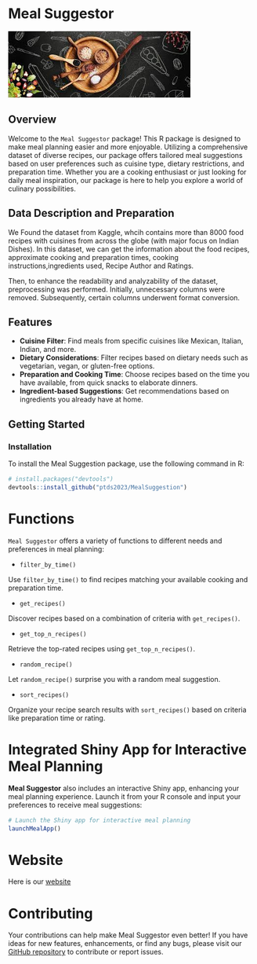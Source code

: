 

# Meal Suggestor


![](man/figures/meal.jpg)


## Overview

Welcome to the `Meal Suggestor` package! This R package is designed to make meal planning easier and more enjoyable. Utilizing a comprehensive dataset of diverse recipes, our package offers tailored meal suggestions based on user preferences such as cuisine type, dietary restrictions, and preparation time. Whether you are a cooking enthusiast or just looking for daily meal inspiration, our package is here to help you explore a world of culinary possibilities.

## Data Description and Preparation

We Found the dataset from Kaggle, whcih contains more than 8000 food recipes with cuisines from across the globe (with major focus on Indian Dishes). In this dataset, we can get the information about the food recipes, approximate cooking and preparation times, cooking instructions,ingredients used, Recipe Author and Ratings.

Then, to enhance the readability and analyzability of the dataset, preprocessing was performed. Initially, unnecessary columns were removed. Subsequently, certain columns underwent format conversion.

## Features

- **Cuisine Filter**: Find meals from specific cuisines like Mexican, Italian, Indian, and more.
- **Dietary Considerations**: Filter recipes based on dietary needs such as vegetarian, vegan, or gluten-free options.
- **Preparation and Cooking Time**: Choose recipes based on the time you have available, from quick snacks to elaborate dinners.
- **Ingredient-based Suggestions**: Get recommendations based on ingredients you already have at home.

## Getting Started

### Installation

To install the Meal Suggestion package, use the following command in R:

```r
# install.packages("devtools")
devtools::install_github("ptds2023/MealSuggestion")
```

# Functions

`Meal Suggestor` offers a variety of functions to different needs and preferences in meal planning:

- `filter_by_time()`

Use `filter_by_time()` to find recipes matching your available cooking and preparation time.

- `get_recipes()`

Discover recipes based on a combination of criteria with `get_recipes()`.


- `get_top_n_recipes()`

Retrieve the top-rated recipes using `get_top_n_recipes()`.

- `random_recipe()`

Let `random_recipe()` surprise you with a random meal suggestion.


- `sort_recipes()`

Organize your recipe search results with `sort_recipes()` based on criteria like preparation time or rating.



# Integrated Shiny App for Interactive Meal Planning

**Meal Suggestor** also includes an interactive Shiny app, enhancing your meal planning experience. Launch it from your R console and input your preferences to receive meal suggestions:

```r
# Launch the Shiny app for interactive meal planning
launchMealApp()
```

# Website 

Here is our [website]()


# Contributing

Your contributions can help make Meal Suggestor even better! If you have ideas for new features, enhancements, or find any bugs, please visit our [GitHub repository](https://github.com/ptds2023/Mealsuggestor) to contribute or report issues. 



